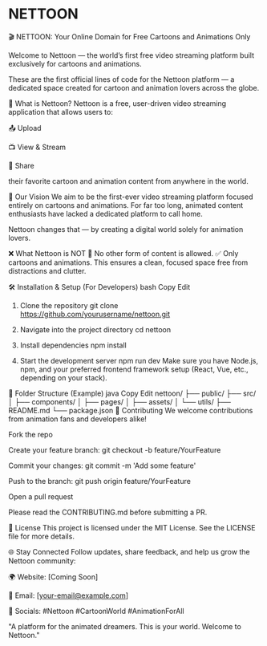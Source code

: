 # NETTOON

🎬 NETTOON: Your Online Domain for Free Cartoons and Animations Only

Welcome to Nettoon — the world’s first free video streaming platform built exclusively for cartoons and animations.

These are the first official lines of code for the Nettoon platform — a dedicated space created for cartoon and animation lovers across the globe.

🚀 What is Nettoon? Nettoon is a free, user-driven video streaming application that allows users to:

📤 Upload

📺 View & Stream

🔗 Share

their favorite cartoon and animation content from anywhere in the world.

🎯 Our Vision We aim to be the first-ever video streaming platform focused entirely on cartoons and animations. For far too long, animated content enthusiasts have lacked a dedicated platform to call home.

Nettoon changes that — by creating a digital world solely for animation lovers.

❌ What Nettoon is NOT 🚫 No other form of content is allowed. ✅ Only cartoons and animations. This ensures a clean, focused space free from distractions and clutter.

🛠️ Installation & Setup (For Developers) bash Copy Edit

1. Clone the repository
git clone https://github.com/yourusername/nettoon.git

2. Navigate into the project directory
cd nettoon

3. Install dependencies
npm install

4. Start the development server
npm run dev Make sure you have Node.js, npm, and your preferred frontend framework setup (React, Vue, etc., depending on your stack).

📁 Folder Structure (Example) java Copy Edit nettoon/ ├── public/ ├── src/ │ ├── components/ │ ├── pages/ │ ├── assets/ │ └── utils/ ├── README.md └── package.json 🤝 Contributing We welcome contributions from animation fans and developers alike!

Fork the repo

Create your feature branch: git checkout -b feature/YourFeature

Commit your changes: git commit -m 'Add some feature'

Push to the branch: git push origin feature/YourFeature

Open a pull request

Please read the CONTRIBUTING.md before submitting a PR.

📄 License This project is licensed under the MIT License. See the LICENSE file for more details.

🌐 Stay Connected Follow updates, share feedback, and help us grow the Nettoon community:

🌍 Website: [Coming Soon]

📧 Email: [your-email@example.com]

📱 Socials: #Nettoon #CartoonWorld #AnimationForAll

"A platform for the animated dreamers. This is your world. Welcome to Nettoon."

